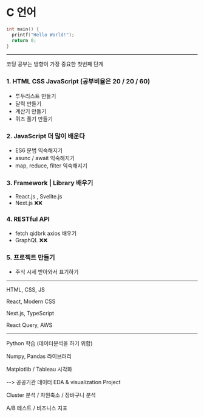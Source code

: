 # C 언어 

```c
int main() {
  printf("Hello World!");
  return 0;
}
```
***

코딩 공부는 방향이 가장 중요한 첫번째 단계 

### 1. HTML CSS JavaScript (공부비율은 20 / 20 / 60)

- 투두리스트 만들기
- 달력 만들기
- 계산기 만들기
- 퀴즈 풀기 만들기

### 2. JavaScript 더 많이 배운다
- ES6 문법 익숙해지기
- asunc / await 익숙해지기
- map, reduce, filter 익숙해지기 

### 3. Framework | Library 배우기
- React.js , Svelite.js 
- Next.js ❌❌

### 4. RESTful API
- fetch qidbrk axios 배우기
- GraphQL ❌❌

### 5. 프로젝트 만들기
- 주식 시세 받아와서 표기하기 

***
HTML, CSS, JS

React, Modern CSS

Next.js, TypeScript

React Query, AWS

***
Python 학습 (데이터분석을 하기 위함)

Numpy, Pandas 라이브러리 

Matplotlib / Tableau 시각화

--> 공공기관 데이터 EDA & visualization Project 

Cluster 분석 / 차원축소 / 장바구니 분석 

A/B 테스트 / 비즈니스 지표 


